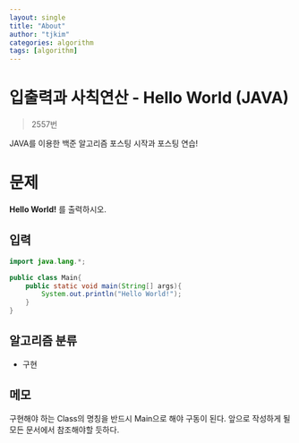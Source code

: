 ```yaml
---
layout: single
title: "About"
author: "tjkim"
categories: algorithm
tags: [algorithm]
---
```


# 입출력과 사칙연산 - Hello World (JAVA)

> 2557번

 JAVA를 이용한 백준 알고리즘 포스팅 시작과 포스팅 연습!


# 문제

 **Hello World!** 를 출력하시오.

## 입력

``` java
import java.lang.*;

public class Main{
    public static void main(String[] args){
        System.out.println("Hello World!");
    }
}
```


## 알고리즘 분류

 - 구현

## 메모

구현해야 하는 Class의 명칭을 반드시 Main으로 해야 구동이 된다.
앞으로 작성하게 될 모든 문서에서 참조해야할 듯하다.


